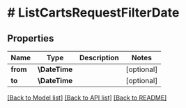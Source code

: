 # # ListCartsRequestFilterDate


## Properties 


Name | Type | Description | Notes
------------ | ------------- | ------------- | -------------
**from**| **\DateTime** |   | [optional]
**to**| **\DateTime** |   | [optional]


[[Back to Model list]](../../README.md#models) [[Back to API list]](../../README.md#endpoints) [[Back to README]](../../README.md)

